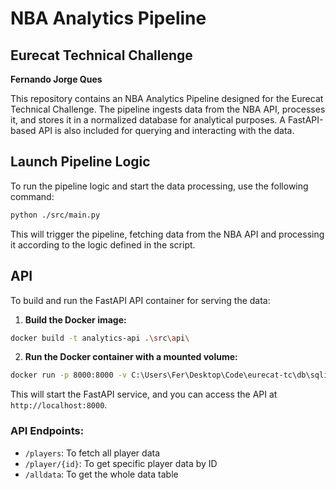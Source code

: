 # NBA Analytics Pipeline

## Eurecat Technical Challenge

**Fernando Jorge Ques**

This repository contains an NBA Analytics Pipeline designed for the Eurecat Technical Challenge. The pipeline ingests data from the NBA API, processes it, and stores it in a normalized database for analytical purposes. A FastAPI-based API is also included for querying and interacting with the data.

## Launch Pipeline Logic

To run the pipeline logic and start the data processing, use the following command:

```bash
python ./src/main.py
```

This will trigger the pipeline, fetching data from the NBA API and processing it according to the logic defined in the script.

## API

To build and run the FastAPI API container for serving the data:

1. **Build the Docker image:**

```bash
docker build -t analytics-api .\src\api\
```

2. **Run the Docker container with a mounted volume:**

```bash
docker run -p 8000:8000 -v C:\Users\Fer\Desktop\Code\eurecat-tc\db\sqlite-db:/app/sqlite-db.db analytics-api
```

This will start the FastAPI service, and you can access the API at `http://localhost:8000`.

### API Endpoints:
- `/players`: To fetch all player data
- `/player/{id}`: To get specific player data by ID
- `/alldata`: To get the whole data table

